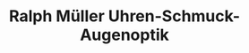---
title: "Ralph Müller Uhren-Schmuck-Augenoptik"
url: /borken/ralph-mueller-uhren-schmuck-augenoptik/
shop: Schmuck
---